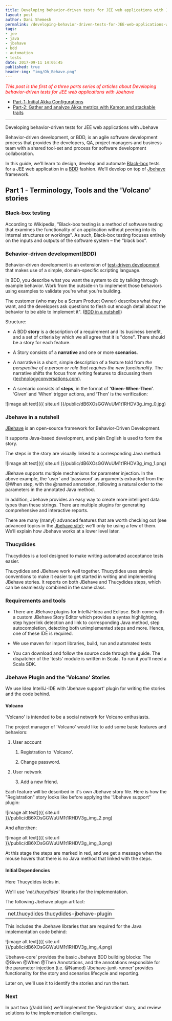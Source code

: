 ```yaml
---
title: Developing behavior-driven tests for JEE web applications with Jbehave - Part 1
layout: post
author: Dani Shemesh
permalink: /developing-behavior-driven-tests-for-JEE-web-applications-with-Jbehave-part-1/
tags:
- jee
- java
- jbehave
- bdd
- automation
- tests
date: 2017-09-11 14:05:45
published: true
header-img: "img/Oh_Behave.png"
---
```


<i><font color='red'>This post is the first of a three parts series of articles about Developing behavior-driven tests for JEE web applications with Jbehave</font></i>

* [Part-1: Initial Akka Configurations](https://fullgc.github.io/how-to-tune-akka-to-get-the-most-from-your-actor-based-system-part-1)
* [Part-2: Gather and analyze Akka metrics with Kamon and stackable traits](https://fullgc.github.io/how-to-tune-akka-to-get-the-most-from-your-actor-based-system-part-2)

------------------------------------------------------------------------------------------

Developing behavior-driven tests for JEE web applications with Jbehave

Behavior-driven development, or BDD, is an agile software development process that provides the developers, QA, project managers and business team with a shared tool-set and process for software development collaboration. 

In this guide, we'll learn to design, develop and automate [Black-box](https://en.wikipedia.org/wiki/Black-box_testing) tests for a JEE web application in a [BDD](https://en.wikipedia.org/wiki/Behavior-driven_development) fashion. We’ll develop on top of [Jbehave](https://jbehave.org/) framework. 

## Part 1 - Terminology, Tools and the 'Volcano' stories

### **Black-box testing**

According to Wikipedia, "Black-box testing is a method of software testing that examines the functionality of an application without peering into its internal structures or workings". As such, Black-box testing focuses entirely on the inputs and outputs of the software system – the “black box”.

### **Behavior-driven development(BDD)**

Behavior-driven development is an extension of [test-driven development](https://en.wikipedia.org/wiki/Test-driven_development) that makes use of a simple, domain-specific scripting language.

In BDD, you describe what you want the system to do by talking through example behavior. Work from the outside-in to implement those behaviors using examples to validate you're what you're building.

The customer (who may be a Scrum Product Owner) describes what they want, and the developers ask questions to flesh out enough detail about the behavior to be able to implement it". ([BDD in a nutshell](http://agilecoach.typepad.com/agile-coaching/2012/03/bdd-in-a-nutshell.html))

Structure:

* A BDD **story** is a description of a requirement and its business benefit, and a set of criteria by which we all agree that it is "done". There should be a story for each feature. 

* A Story consists of a **narrative** and one or more **scenarios**.

* A narrative is a short, simple description of a feature told from *the perspective of a person or role that requires the new functionality*. The narrative shifts the focus from writing features to discussing them ([technologyconversations.com](https://technologyconversations.com/2013/11/17/behavior-driven-development-bdd-value-through-collaboration-part-2-narrative/)).

* A scenario consists of **steps**, in the format of **'Given-When-Then'**. ‘Given’ and ‘When’ trigger actions, and ‘Then’ is the verification:

![image alt text]({{ site.url }}/public/dB6XOsGGWuUM1t1RHDV3g_img_0.jpg)

### **Jbehave in a nutshell**

[JBehave](https://jbehave.org/) is an open-source framework for Behavior-Driven Development.

It supports Java-based development, and plain English is used to form the story. 

The steps in the story are visually linked to a corresponding Java method:

![image alt text]({{ site.url }}/public/dB6XOsGGWuUM1t1RHDV3g_img_1.png)

JBehave supports multiple mechanisms for parameter injection. In the above example, the 'user' and ‘password’ as arguments extracted from the @When step, with the @named annotation, following a natural order to the parameters in the annotated Java method.

In addition, Jbehave provides an easy way to create more intelligent data types than these strings. There are multiple plugins for generating comprehensive and interactive reports.

There are many (many!) advanced features that are worth checking out (see advanced topics in the [Jbehave site](https://jbehave.org/reference/stable/reporting-stories.html)); we'll only be using a few of them. We’ll explain how Jbehave works at a lower level later.

### **Thucydides**

Thucydides is a tool designed to make writing automated acceptance tests easier.

Thucydides and JBehave work well together. Thucydides uses simple conventions to make it easier to get started in writing and implementing JBehave stories. It reports on both JBehave and Thucydides steps, which can be seamlessly combined in the same class.

### **Requirements and tools**

* There are JBehave plugins for IntelliJ-Idea and Eclipse. Both come with a custom JBehave Story Editor which provides a syntax highlighting, step hyperlink detection and link to corresponding Java method, step autocompletion, detecting both unimplemented steps and more. Hence, one of these IDE is required. 

* We use maven for import libraries, build, run and automated tests

* You can download and follow the source code through the guide. The dispatcher of the 'tests' module is written in Scala. To run it you’ll need a Scala SDK.

### **Jbehave Plugin and the 'Volcano' Stories**

We use Idea IntelliJ-IDE with 'Jbehave support' plugin for writing the stories and the code behind.  

#### Volcano

'Volcano' is intended to be a social network for Volcano enthusiasts.

The project manager of 'Volcano' would like to add some basic features and behaviors: 

1. User account

    1. Registration to 'Volcano'.

    2. Change password.

2. User network

    3. Add a new friend.

Each feature will be described in it's own Jbehave story file. Here is how the "Registration" story looks like before applying the '‘Jbehave support’’ plugin:   

![image alt text]({{ site.url }}/public/dB6XOsGGWuUM1t1RHDV3g_img_2.png)

And after:then: 

![image alt text]({{ site.url }}/public/dB6XOsGGWuUM1t1RHDV3g_img_3.png)

At this stage the steps are marked in red, and we get a message when the mouse hovers that there is no Java method that linked with the steps.

#### Initial Dependencies

Here Thucydides kicks in. 

We'll use '*net.thucydides’* libraries for the implementation. 

The following Jbehave plugin artifact:    

<table>
  <tr>
    <td><groupId>net.thucydides</groupId>
 <artifactId>thucydides-jbehave-plugin</artifactId></td>
  </tr>
</table>


This includes the Jbehave libraries that are required for the Java implementation code behind:

  ![image alt text]({{ site.url }}/public/dB6XOsGGWuUM1t1RHDV3g_img_4.png)

'Jbehave-core' provides the basic Jbehave BDD building blocks: The @Given @When @Then Annotations, and the annotations responsible for the parameter injection (i.e. @Named) ‘Jbehave-junit-runner’ provides functionality for the story and scenarios lifecycle and reporting.

Later on, we'll use it to identify the stories and run the test. 

### **Next**

In part two (//add link) we'll implement the 'Registration’ story, and review solutions to the implementation challenges.
